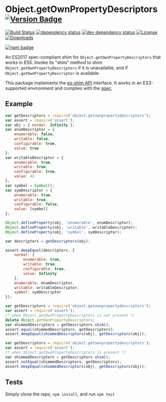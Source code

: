 # Object.getOwnPropertyDescriptors <sup>[![Version Badge][npm-version-svg]][package-url]</sup>

[![Build Status][travis-svg]][travis-url]
[![dependency status][deps-svg]][deps-url]
[![dev dependency status][dev-deps-svg]][dev-deps-url]
[![License][license-image]][license-url]
[![Downloads][downloads-image]][downloads-url]

[![npm badge][npm-badge-png]][package-url]

An ES2017 spec-compliant shim for `Object.getOwnPropertyDescriptors` that works in ES5. Invoke its "shim" method to
shim `Object.getOwnPropertyDescriptors` if it is unavailable, and if `Object.getOwnPropertyDescriptor` is available.

This package implements the [es-shim API](https://github.com/es-shims/api) interface. It works in an ES3-supported
environment and complies with the [spec](https://github.com/tc39/ecma262/pull/582).

## Example

```js
var getDescriptors = require('object.getownpropertydescriptors');
var assert = require('assert');
var obj = { normal: Infinity };
var enumDescriptor = {
	enumerable: false,
	writable: false,
	configurable: true,
	value: true
};
var writableDescriptor = {
	enumerable: true,
	writable: true,
	configurable: true,
	value: 42
};
var symbol = Symbol();
var symDescriptor = {
	enumerable: true,
	writable: true,
	configurable: false,
	value: [symbol]
};

Object.defineProperty(obj, 'enumerable', enumDescriptor);
Object.defineProperty(obj, 'writable', writableDescriptor);
Object.defineProperty(obj, 'symbol', symDescriptor);

var descriptors = getDescriptors(obj);

assert.deepEqual(descriptors, {
	normal: {
		enumerable: true,
		writable: true,
		configurable: true,
		value: Infinity
	},
	enumerable: enumDescriptor,
	writable: writableDescriptor,
	symbol: symDescriptor
});
```

```js
var getDescriptors = require('object.getownpropertydescriptors');
var assert = require('assert');
/* when Object.getOwnPropertyDescriptors is not present */
delete Object.getOwnPropertyDescriptors;
var shimmedDescriptors = getDescriptors.shim();
assert.equal(shimmedDescriptors, getDescriptors);
assert.deepEqual(shimmedDescriptors(obj), getDescriptors(obj));
```

```js
var getDescriptors = require('object.getownpropertydescriptors');
var assert = require('assert');
/* when Object.getOwnPropertyDescriptors is present */
var shimmedDescriptors = getDescriptors.shim();
assert.notEqual(shimmedDescriptors, getDescriptors);
assert.deepEqual(shimmedDescriptors(obj), getDescriptors(obj));
```

## Tests

Simply clone the repo, `npm install`, and run `npm test`

[package-url]: https://npmjs.org/package/object.getownpropertydescriptors

[npm-version-svg]: http://versionbadg.es/es-shims/object.getownpropertydescriptors.svg

[travis-svg]: https://travis-ci.org/es-shims/Object.getOwnPropertyDescriptors.svg

[travis-url]: https://travis-ci.org/es-shims/Object.getOwnPropertyDescriptors

[deps-svg]: https://david-dm.org/es-shims/object.getownpropertydescriptors.svg

[deps-url]: https://david-dm.org/es-shims/object.getownpropertydescriptors

[dev-deps-svg]: https://david-dm.org/es-shims/object.getownpropertydescriptors/dev-status.svg

[dev-deps-url]: https://david-dm.org/es-shims/object.getownpropertydescriptors#info=devDependencies

[npm-badge-png]: https://nodei.co/npm/object.getownpropertydescriptors.png?downloads=true&stars=true

[license-image]: http://img.shields.io/npm/l/object.getownpropertydescriptors.svg

[license-url]: LICENSE

[downloads-image]: http://img.shields.io/npm/dm/object.getownpropertydescriptors.svg

[downloads-url]: http://npm-stat.com/charts.html?package=object.getownpropertydescriptors
